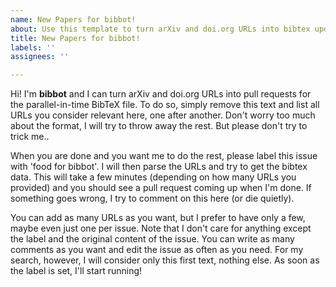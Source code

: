 ```yaml
---
name: New Papers for bibbot!
about: Use this template to turn arXiv and doi.org URLs into bibtex updates
title: New Papers for bibbot!
labels: ''
assignees: ''

---
```


Hi! I'm **bibbot** and I can turn arXiv and doi.org URLs into pull requests for the parallel-in-time BibTeX file. To do so, simply remove this text and list all URLs you consider relevant here, one after another. Don't worry too much about the format, I will try to throw away the rest. But please don't try to trick me..

When you are done and you want me to do the rest, please label this issue with 'food for bibbot'. I will then parse the URLs and try to get the bibtex data. This will take a few minutes (depending on how many URLs you provided) and you should see a pull request coming up when I'm done. If something goes wrong, I try to comment on this here (or die quietly).

You can add as many URLs as you want, but I prefer to have only a few, maybe even just one per issue. Note that I don't care for anything except the label and the original content of the issue. You can write as many comments as you want and edit the issue as often as you need. For my search, however, I will consider only this first text, nothing else. As soon as the label is set, I'll start running!
